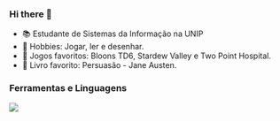 ### Hi there 👋

- 📚 Estudante de Sistemas da Informação na UNIP
- 🤔 Hobbies: Jogar, ler e desenhar. 
- 👾 Jogos favoritos: Bloons TD6, Stardew Valley e Two Point Hospital.
- 📘 Livro favorito: Persuasão - Jane Austen.


### Ferramentas e Linguagens

  <a href="https://skillicons.dev">
    <img src="https://skillicons.dev/icons?i=git,html,css,js,bootstrap,py,r" />
  </a>


          
          
          

